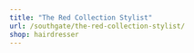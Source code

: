 ```yaml
---
title: "The Red Collection Stylist"
url: /southgate/the-red-collection-stylist/
shop: hairdresser
---
```

